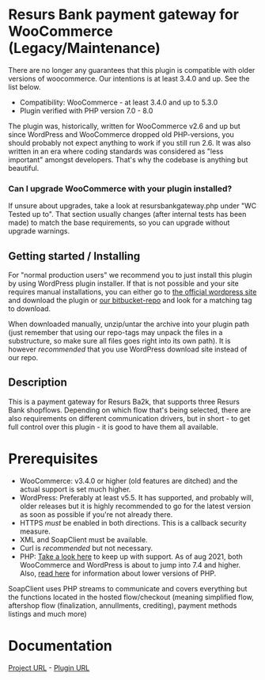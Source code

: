 # Resurs Bank payment gateway for WooCommerce (Legacy/Maintenance)

There are no longer any guarantees that this plugin is compatible with older versions of woocommerce. Our intentions is at least 3.4.0 and up. See the list below.

* Compatibility: WooCommerce - at least 3.4.0 and up to 5.3.0
* Plugin verified with PHP version 7.0 - 8.0

The plugin was, historically, written for WooCommerce v2.6 and up but since WordPress and WooCommerce dropped old PHP-versions, you should probably not expect anything to work if you still run 2.6. It was also written in an era where coding standards was considered as "less important" amongst developers. That's why the codebase is anything but beautiful.

### Can I upgrade WooCommerce with your plugin installed?

If unsure about upgrades, take a look at resursbankgateway.php under "WC Tested up to". That section usually changes (after internal tests has been made) to match the base requirements, so you can upgrade without upgrade warnings.

## Getting started / Installing

For "normal production users" we recommend you to just install this plugin by using WordPress plugin installer. If that is not possible and your site requires manual installations, you can either go to [the official wordpress site](https://sv.wordpress.org/plugins/resurs-bank-payment-gateway-for-woocommerce/) and download the plugin or [our bitbucket-repo](https://bitbucket.org/resursbankplugins/resurs-bank-payment-gateway-for-woocommerce/downloads/?tab=tags) and look for a matching tag to download.

When downloaded manually, unzip/untar the archive into your plugin path (just remember that using our repo-tags may unpack the files in a substructure, so make sure all files goes right into its own path). It is however *recommended* that you use WordPress download site instead of our repo. 

## Description

This is a payment gateway for Resurs Ba2k, that supports three Resurs Bank shopflows. Depending on which flow that's being selected, there are also requirements on different communication drivers, but in short - to get full control over this plugin - it is good to have them all available.

# Prerequisites

* WooCommerce: v3.4.0 or higher (old features are ditched) and the actual support is set much higher.
* WordPress: Preferably at least v5.5. It has supported, and probably will, older releases but it is highly
  recommended to go for the latest version as soon as possible if you're not already there.
* HTTPS *must* be enabled in both directions. This is a callback security measure.
* XML and SoapClient must be available.
* Curl is *recommended* but not necessary.
* PHP: [Take a look here](https://docs.woocommerce.com/document/server-requirements/) to keep up with support. As of aug
  2021, both WooCommerce and WordPress is about to jump into 7.4 and higher.
  Also, [read here](https://wordpress.org/news/2019/04/minimum-php-version-update/) for information about lower versions
  of PHP.

SoapClient uses PHP streams to communicate and covers everything but the functions located in the hosted flow/checkout (meaning simplified flow, aftershop flow (finalization, annullments, crediting), payment methods listings and much more)

# Documentation

[Project URL](https://test.resurs.com/docs/display/ecom/WooCommerce) - [Plugin URL](https://wordpress.org/plugins/resurs-bank-payment-gateway-for-woocommerce/)
